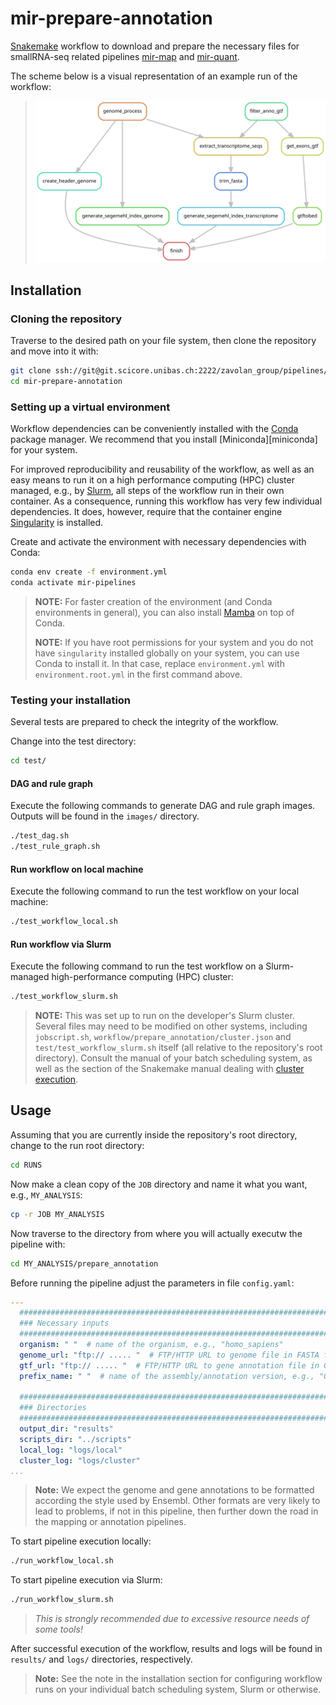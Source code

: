 # mir-prepare-annotation

[Snakemake][snakemake] workflow to download and prepare the necessary files for
smallRNA-seq related pipelines [mir-map][mir-map] and [mir-quant][mir-quant].

The scheme below is a visual representation of an example run of the
workflow:

> ![rule-graph-prep-anno][rule-graph-prep-anno]

## Installation

### Cloning the repository

Traverse to the desired path on your file system, then clone the repository and
move into it with:

```bash
git clone ssh://git@git.scicore.unibas.ch:2222/zavolan_group/pipelines/mir-prepare-annotation.git
cd mir-prepare-annotation
```

### Setting up a virtual environment

Workflow dependencies can be conveniently installed with the [Conda][conda]
package manager. We recommend that you install [Miniconda][miniconda] for your
system.

For improved reproducibility and reusability of the workflow, as well as an
easy means to run it on a high performance computing (HPC) cluster managed,
e.g., by [Slurm][slurm], all steps of the workflow run in their own container.
As a consequence, running this workflow has very few individual dependencies.
It does, however, require that the container engine [Singularity][singularity]
is installed.

Create and activate the environment with necessary dependencies with Conda:

```bash
conda env create -f environment.yml
conda activate mir-pipelines
```

> **NOTE:** For faster creation of the environment (and Conda environments in
> general), you can also install [Mamba][mamba] on top of Conda.
>  
> **NOTE:** If you have root permissions for your system and you do not have
> `singularity` installed globally on your system, you can use Conda to install
> it. In that case, replace `environment.yml` with `environment.root.yml` in
> the first command above.

### Testing your installation

Several tests are prepared to check the integrity of the workflow.

Change into the test directory:

```bash
cd test/
```

#### DAG and rule graph

Execute the following commands to generate DAG and rule graph images. Outputs
will be found in the `images/` directory.

```bash
./test_dag.sh
./test_rule_graph.sh
```

#### Run workflow on local machine

Execute the following command to run the test workflow on your local machine:

```bash
./test_workflow_local.sh
```

#### Run workflow via Slurm

Execute the following command to run the test workflow on a Slurm-managed
high-performance computing (HPC) cluster:

```bash
./test_workflow_slurm.sh
```

> **NOTE:** This was set up to run on the developer's Slurm cluster. Several
> files may need to be modified on other systems, including `jobscript.sh`,
> `workflow/prepare_annotation/cluster.json` and `test/test_workflow_slurm.sh`
> itself (all relative to the repository's root directory). Consult the manual
> of your batch scheduling system, as well as the section of the Snakemake
> manual dealing with [cluster execution].

## Usage

Assuming that you are currently inside the repository's root directory, change
to the run root directory:

```bash
cd RUNS
```

Now make a clean copy of the `JOB` directory and name it what you want, e.g.,
`MY_ANALYSIS`:

```bash
cp -r JOB MY_ANALYSIS
```

Now traverse to the directory from where you will actually executw the pipeline
with:

```bash
cd MY_ANALYSIS/prepare_annotation
```

Before running the pipeline adjust the parameters in file `config.yaml`:

```yaml
---
  ##############################################################################
  ### Necessary inputs
  ##############################################################################
  organism: " "  # name of the organism, e.g., "homo_sapiens"
  genome_url: "ftp:// ..... "  # FTP/HTTP URL to genome file in FASTA format
  gtf_url: "ftp:// ..... "  # FTP/HTTP URL to gene annotation file in GTF format
  prefix_name: " "  # name of the assembly/annotation version, e.g., "GRCh38.100"

  ##############################################################################
  ### Directories
  ##############################################################################
  output_dir: "results"
  scripts_dir: "../scripts"
  local_log: "logs/local"
  cluster_log: "logs/cluster"
...
```

> **Note:** We expect the genome and gene annotations to be formatted according
> the style used by Ensembl. Other formats are very likely to lead to problems,
> if not in this pipeline, then further down the road in the mapping or
> annotation pipelines.

To start pipeline execution locally:

```bash
./run_workflow_local.sh
```

To start pipeline execution via Slurm:

```bash
./run_workflow_slurm.sh
```

> *This is strongly recommended due to excessive resource needs of some tools!*

After successful execution of the workflow, results and logs will be found in
`results/` and `logs/` directories, respectively.

> **Note:** See the note in the installation section for configuring workflow
> runs on your individual batch scheduling system, Slurm or otherwise.

[conda]: <https://docs.conda.io/projects/conda/en/latest/index.html>
[cluster execution]: <https://snakemake.readthedocs.io/en/stable/executing/cluster-cloud.html#cluster-execution>
[mamba]: <https://github.com/mamba-org/mamba>
[miniconda-installation]: <https://docs.conda.io/en/latest/miniconda.html>
[mir-map]: <https://git.scicore.unibas.ch/zavolan_group/pipelines/mir-map>
[mir-quant]: <https://git.scicore.unibas.ch/zavolan_group/pipelines/mir-quant>
[rule-graph-prep-anno]: images/rule_graph_prepare_annotation.svg
[snakemake]: <https://snakemake.readthedocs.io/en/stable/>
[singularity]: <https://sylabs.io/singularity/>
[slurm]: <https://slurm.schedmd.com/documentation.html>

